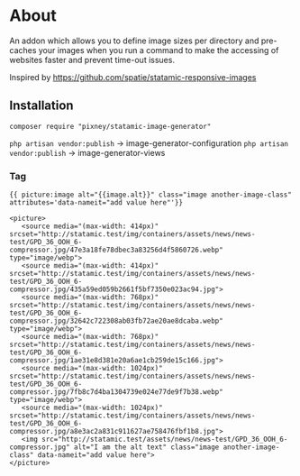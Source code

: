 # About 
An addon which allows you to define image sizes per directory and pre-caches your images when you
run a command to make the accessing of websites faster and prevent time-out issues.

Inspired by https://github.com/spatie/statamic-responsive-images

## Installation
`composer require "pixney/statamic-image-generator"`

`php artisan vendor:publish` -> image-generator-configuration
`php artisan vendor:publish` -> image-generator-views

### Tag 
`{{ picture:image alt="{{image.alt}}" class="image another-image-class" attributes='data-nameit="add value here"'}}`

```
<picture>
   <source media="(max-width: 414px)" srcset="http://statamic.test/img/containers/assets/news/news-test/GPD_36_OOH_6-compressor.jpg/47e3a18fe78dbec3a83256d4f5860726.webp" type="image/webp">
   <source media="(max-width: 414px)" srcset="http://statamic.test/img/containers/assets/news/news-test/GPD_36_OOH_6-compressor.jpg/435a59ed059b2661f5bf7350e023ac94.jpg">
   <source media="(max-width: 768px)" srcset="http://statamic.test/img/containers/assets/news/news-test/GPD_36_OOH_6-compressor.jpg/32642c722308ab03fb72ae20ae8dcaba.webp" type="image/webp">
   <source media="(max-width: 768px)" srcset="http://statamic.test/img/containers/assets/news/news-test/GPD_36_OOH_6-compressor.jpg/1ae31e8d381e20a6ae1cb259de15c166.jpg">
   <source media="(max-width: 1024px)" srcset="http://statamic.test/img/containers/assets/news/news-test/GPD_36_OOH_6-compressor.jpg/7fb8c7d4ba1304739e024e77de9f7b38.webp" type="image/webp">
   <source media="(max-width: 1024px)" srcset="http://statamic.test/img/containers/assets/news/news-test/GPD_36_OOH_6-compressor.jpg/a8e3ac2a831c911627ae758476fbf1b8.jpg">
   <img src="http://statamic.test/assets/news/news-test/GPD_36_OOH_6-compressor.jpg" alt="I am the alt text" class="image another-image-class" data-nameit="add value here">
</picture>
```
